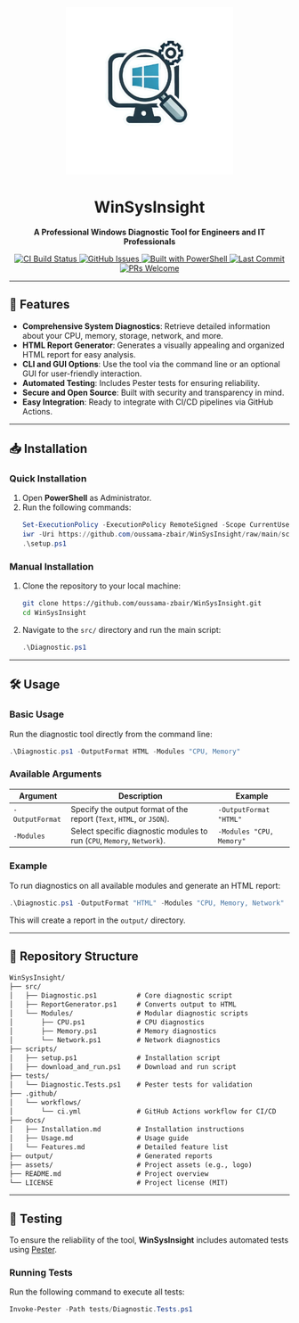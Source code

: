 
<p align="center">
  <img src="assets/logo.png" alt="WinSysInsight Logo" width="300" height="300">
</p>

<h1 align="center">WinSysInsight</h1>

<p align="center">
  <b>A Professional Windows Diagnostic Tool for Engineers and IT Professionals</b>
</p>
<p align="center">
  <a href="https://github.com/oussama-zbair/WinSysInsight/actions">
    <img src="https://img.shields.io/github/actions/workflow/status/oussama-zbair/WinSysInsight/ci.yml?branch=main" alt="CI Build Status">
  </a>
  <a href="https://github.com/oussama-zbair/WinSysInsight/issues">
    <img src="https://img.shields.io/github/issues/oussama-zbair/WinSysInsight" alt="GitHub Issues">
  </a>
  <a href="https://powershellgallery.com/packages">
    <img src="https://img.shields.io/badge/Powered%20By-PowerShell-blue" alt="Built with PowerShell">
  </a>
  <a href="https://github.com/oussama-zbair/WinSysInsight">
    <img src="https://img.shields.io/github/last-commit/oussama-zbair/WinSysInsight" alt="Last Commit">
  </a>
  <a href="https://github.com/oussama-zbair/WinSysInsight/issues">
    <img src="https://img.shields.io/badge/PRs-Welcome-brightgreen" alt="PRs Welcome">
  </a>
</p>


---

## 🌟 Features

- **Comprehensive System Diagnostics**: Retrieve detailed information about your CPU, memory, storage, network, and more.
- **HTML Report Generator**: Generates a visually appealing and organized HTML report for easy analysis.
- **CLI and GUI Options**: Use the tool via the command line or an optional GUI for user-friendly interaction.
- **Automated Testing**: Includes Pester tests for ensuring reliability.
- **Secure and Open Source**: Built with security and transparency in mind.
- **Easy Integration**: Ready to integrate with CI/CD pipelines via GitHub Actions.

---

## 📥 Installation

### Quick Installation

1. Open **PowerShell** as Administrator.
2. Run the following commands:
   ```powershell
   Set-ExecutionPolicy -ExecutionPolicy RemoteSigned -Scope CurrentUser
   iwr -Uri https://github.com/oussama-zbair/WinSysInsight/raw/main/scripts/setup.ps1 -OutFile setup.ps1
   .\setup.ps1
   ```

### Manual Installation

1. Clone the repository to your local machine:
   ```bash
   git clone https://github.com/oussama-zbair/WinSysInsight.git
   cd WinSysInsight
   ```
2. Navigate to the `src/` directory and run the main script:
   ```powershell
   .\Diagnostic.ps1
   ```

---

## 🛠️ Usage

### Basic Usage

Run the diagnostic tool directly from the command line:
```powershell
.\Diagnostic.ps1 -OutputFormat HTML -Modules "CPU, Memory"
```

### Available Arguments

| Argument         | Description                                                             | Example                        |
|------------------|-------------------------------------------------------------------------|--------------------------------|
| `-OutputFormat`  | Specify the output format of the report (`Text`, `HTML`, or `JSON`).     | `-OutputFormat "HTML"`         |
| `-Modules`       | Select specific diagnostic modules to run (`CPU`, `Memory`, `Network`). | `-Modules "CPU, Memory"`       |

### Example

To run diagnostics on all available modules and generate an HTML report:
```powershell
.\Diagnostic.ps1 -OutputFormat "HTML" -Modules "CPU, Memory, Network"
```
This will create a report in the `output/` directory.

---

## 📂 Repository Structure

```plaintext
WinSysInsight/
├── src/
│   ├── Diagnostic.ps1          # Core diagnostic script
│   ├── ReportGenerator.ps1     # Converts output to HTML
│   └── Modules/                # Modular diagnostic scripts
│       ├── CPU.ps1             # CPU diagnostics
│       ├── Memory.ps1          # Memory diagnostics
│       └── Network.ps1         # Network diagnostics
├── scripts/
│   ├── setup.ps1               # Installation script
│   ├── download_and_run.ps1    # Download and run script
├── tests/
│   └── Diagnostic.Tests.ps1    # Pester tests for validation
├── .github/
│   └── workflows/
│       └── ci.yml              # GitHub Actions workflow for CI/CD
├── docs/
│   ├── Installation.md         # Installation instructions
│   ├── Usage.md                # Usage guide
│   └── Features.md             # Detailed feature list
├── output/                     # Generated reports
├── assets/                     # Project assets (e.g., logo)
├── README.md                   # Project overview
└── LICENSE                     # Project license (MIT)
```

---

## 🧪 Testing

To ensure the reliability of the tool, **WinSysInsight** includes automated tests using [Pester](https://github.com/pester/Pester).

### Running Tests

Run the following command to execute all tests:
```powershell
Invoke-Pester -Path tests/Diagnostic.Tests.ps1
```





